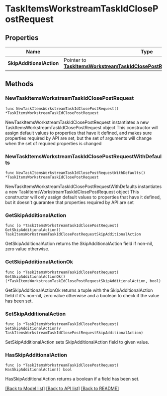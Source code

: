 # TaskItemsWorkstreamTaskIdClosePostRequest

## Properties

Name | Type | Description | Notes
------------ | ------------- | ------------- | -------------
**SkipAdditionalAction** | Pointer to [**TaskItemsWorkstreamTaskIdClosePostRequestSkipAdditionalAction**](TaskItemsWorkstreamTaskIdClosePostRequestSkipAdditionalAction.md) |  | [optional] 

## Methods

### NewTaskItemsWorkstreamTaskIdClosePostRequest

`func NewTaskItemsWorkstreamTaskIdClosePostRequest() *TaskItemsWorkstreamTaskIdClosePostRequest`

NewTaskItemsWorkstreamTaskIdClosePostRequest instantiates a new TaskItemsWorkstreamTaskIdClosePostRequest object
This constructor will assign default values to properties that have it defined,
and makes sure properties required by API are set, but the set of arguments
will change when the set of required properties is changed

### NewTaskItemsWorkstreamTaskIdClosePostRequestWithDefaults

`func NewTaskItemsWorkstreamTaskIdClosePostRequestWithDefaults() *TaskItemsWorkstreamTaskIdClosePostRequest`

NewTaskItemsWorkstreamTaskIdClosePostRequestWithDefaults instantiates a new TaskItemsWorkstreamTaskIdClosePostRequest object
This constructor will only assign default values to properties that have it defined,
but it doesn't guarantee that properties required by API are set

### GetSkipAdditionalAction

`func (o *TaskItemsWorkstreamTaskIdClosePostRequest) GetSkipAdditionalAction() TaskItemsWorkstreamTaskIdClosePostRequestSkipAdditionalAction`

GetSkipAdditionalAction returns the SkipAdditionalAction field if non-nil, zero value otherwise.

### GetSkipAdditionalActionOk

`func (o *TaskItemsWorkstreamTaskIdClosePostRequest) GetSkipAdditionalActionOk() (*TaskItemsWorkstreamTaskIdClosePostRequestSkipAdditionalAction, bool)`

GetSkipAdditionalActionOk returns a tuple with the SkipAdditionalAction field if it's non-nil, zero value otherwise
and a boolean to check if the value has been set.

### SetSkipAdditionalAction

`func (o *TaskItemsWorkstreamTaskIdClosePostRequest) SetSkipAdditionalAction(v TaskItemsWorkstreamTaskIdClosePostRequestSkipAdditionalAction)`

SetSkipAdditionalAction sets SkipAdditionalAction field to given value.

### HasSkipAdditionalAction

`func (o *TaskItemsWorkstreamTaskIdClosePostRequest) HasSkipAdditionalAction() bool`

HasSkipAdditionalAction returns a boolean if a field has been set.


[[Back to Model list]](../README.md#documentation-for-models) [[Back to API list]](../README.md#documentation-for-api-endpoints) [[Back to README]](../README.md)


